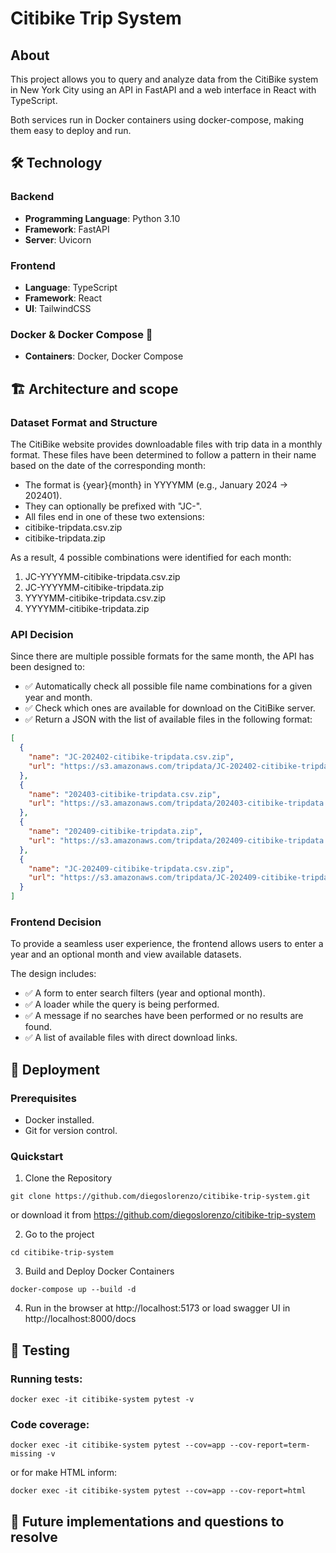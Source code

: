 # Citibike Trip System

## About

This project allows you to query and analyze data from the CitiBike system in New York City using an API in FastAPI and a web interface in React with TypeScript.

Both services run in Docker containers using docker-compose, making them easy to deploy and run.

## 🛠️ Technology

### Backend
- **Programming Language**: Python 3.10
- **Framework**: FastAPI
- **Server**: Uvicorn
### Frontend
- **Language**: TypeScript
- **Framework**: React 
- **UI**: TailwindCSS 
### Docker & Docker Compose 🐳
- **Containers**: Docker, Docker Compose

## 🏗️ Architecture and scope

### Dataset Format and Structure
The CitiBike website provides downloadable files with trip data in a monthly format. These files have been determined to follow a pattern in their name based on the date of the corresponding month:

- The format is {year}{month} in YYYYMM (e.g., January 2024 → 202401).
- They can optionally be prefixed with "JC-".
- All files end in one of these two extensions:
- citibike-tripdata.csv.zip
- citibike-tripdata.zip

As a result, 4 possible combinations were identified for each month:
1. JC-YYYYMM-citibike-tripdata.csv.zip
2. JC-YYYYMM-citibike-tripdata.zip
3. YYYYMM-citibike-tripdata.csv.zip
4. YYYYMM-citibike-tripdata.zip

### API Decision
Since there are multiple possible formats for the same month, the API has been designed to:

- ✅ Automatically check all possible file name combinations for a given year and month.
- ✅ Check which ones are available for download on the CitiBike server.
- ✅ Return a JSON with the list of available files in the following format:

```json
[
  {
    "name": "JC-202402-citibike-tripdata.csv.zip",
    "url": "https://s3.amazonaws.com/tripdata/JC-202402-citibike-tripdata.csv.zip"
  },
  {
    "name": "202403-citibike-tripdata.csv.zip",
    "url": "https://s3.amazonaws.com/tripdata/202403-citibike-tripdata.csv.zip"
  },
  {
    "name": "202409-citibike-tripdata.zip",
    "url": "https://s3.amazonaws.com/tripdata/202409-citibike-tripdata.zip"
  },
  {
    "name": "JC-202409-citibike-tripdata.csv.zip",
    "url": "https://s3.amazonaws.com/tripdata/JC-202409-citibike-tripdata.csv.zip"
  }
]

```

### Frontend Decision
To provide a seamless user experience, the frontend allows users to enter a year and an optional month and view available datasets.

The design includes:
- ✅ A form to enter search filters (year and optional month).
- ✅ A loader while the query is being performed.
- ✅ A message if no searches have been performed or no results are found.
- ✅ A list of available files with direct download links.


## 🐳 Deployment

### Prerequisites
- Docker installed.
- Git for version control.

### Quickstart

1. Clone the Repository

```git clone https://github.com/diegoslorenzo/citibike-trip-system.git```

or download it from https://github.com/diegoslorenzo/citibike-trip-system

2. Go to the project

```cd citibike-trip-system```

3. Build and Deploy Docker Containers

```docker-compose up --build -d```

4. Run in the browser at http://localhost:5173 or load swagger UI in http://localhost:8000/docs 

## 🧪 Testing

### Running tests:

```docker exec -it citibike-system pytest -v```

### Code coverage:

```docker exec -it citibike-system pytest --cov=app --cov-report=term-missing -v```

or for make HTML inform:

``` docker exec -it citibike-system pytest --cov=app --cov-report=html ```



## 🔄 Future implementations and questions to resolve

